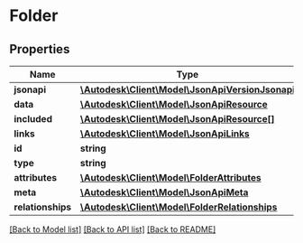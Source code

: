 # Folder

## Properties
Name | Type | Description | Notes
------------ | ------------- | ------------- | -------------
**jsonapi** | [**\Autodesk\Client\Model\JsonApiVersionJsonapi**](JsonApiVersionJsonapi.md) |  | [optional] 
**data** | [**\Autodesk\Client\Model\JsonApiResource**](JsonApiResource.md) |  | 
**included** | [**\Autodesk\Client\Model\JsonApiResource[]**](JsonApiResource.md) |  | [optional] 
**links** | [**\Autodesk\Client\Model\JsonApiLinks**](JsonApiLinks.md) |  | 
**id** | **string** | resource id | 
**type** | **string** |  | 
**attributes** | [**\Autodesk\Client\Model\FolderAttributes**](FolderAttributes.md) |  | [optional] 
**meta** | [**\Autodesk\Client\Model\JsonApiMeta**](JsonApiMeta.md) |  | [optional] 
**relationships** | [**\Autodesk\Client\Model\FolderRelationships**](FolderRelationships.md) |  | [optional] 

[[Back to Model list]](../README.md#documentation-for-models) [[Back to API list]](../README.md#documentation-for-api-endpoints) [[Back to README]](../README.md)


